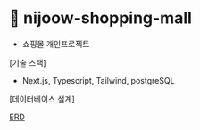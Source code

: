 # 👟 nijoow-shopping-mall
- 쇼핑몰 개인프로젝트

[기술 스택]
- Next.js, Typescript, Tailwind, postgreSQL

[데이터베이스 설계]

[ERD](https://www.erdcloud.com/p/2G5kWEQd6JHTQ4sby)

